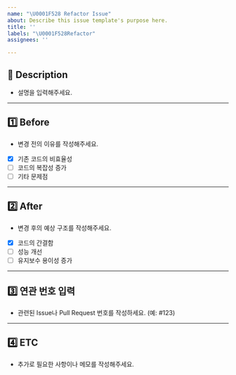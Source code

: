 ```yaml
---
name: "\U0001F528 Refactor Issue"
about: Describe this issue template's purpose here.
title: ''
labels: "\U0001F528Refactor"
assignees: ''

---
```


## 🔨 Description 
- 설명을 입력해주세요.

---

## 1️⃣ Before
- 변경 전의 이유를 작성해주세요.
- [x] 기존 코드의 비효율성
- [ ] 코드의 복잡성 증가
- [ ] 기타 문제점

---

## 2️⃣ After
- 변경 후의 예상 구조를 작성해주세요.
- [x] 코드의 간결함
- [ ] 성능 개선
- [ ] 유지보수 용이성 증가

---

## 3️⃣ 연관 번호 입력
- 관련된 Issue나 Pull Request 번호를 작성하세요. (예: #123)

---

## 4️⃣ ETC
- 추가로 필요한 사항이나 메모를 작성해주세요.
